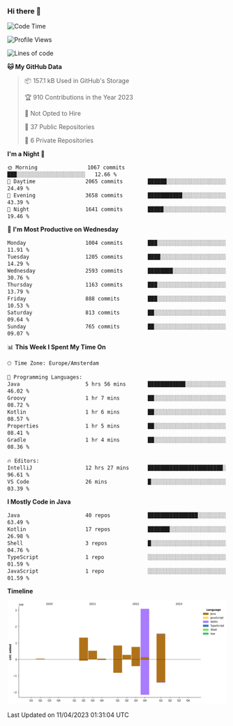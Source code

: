 ### Hi there 👋


<!--START_SECTION:waka-->
![Code Time](http://img.shields.io/badge/Code%20Time-3%2C145%20hrs%2050%20mins-blue)

![Profile Views](http://img.shields.io/badge/Profile%20Views-1-blue)

![Lines of code](https://img.shields.io/badge/From%20Hello%20World%20I%27ve%20Written-8.4%20million%20lines%20of%20code-blue)

**🐱 My GitHub Data** 

> 📦 157.1 kB Used in GitHub's Storage 
 > 
> 🏆 910 Contributions in the Year 2023
 > 
> 🚫 Not Opted to Hire
 > 
> 📜 37 Public Repositories 
 > 
> 🔑 6 Private Repositories 
 > 
**I'm a Night 🦉** 

```text
🌞 Morning                1067 commits        ███░░░░░░░░░░░░░░░░░░░░░░   12.66 % 
🌆 Daytime                2065 commits        ██████░░░░░░░░░░░░░░░░░░░   24.49 % 
🌃 Evening                3658 commits        ███████████░░░░░░░░░░░░░░   43.39 % 
🌙 Night                  1641 commits        █████░░░░░░░░░░░░░░░░░░░░   19.46 % 
```
📅 **I'm Most Productive on Wednesday** 

```text
Monday                   1004 commits        ███░░░░░░░░░░░░░░░░░░░░░░   11.91 % 
Tuesday                  1205 commits        ████░░░░░░░░░░░░░░░░░░░░░   14.29 % 
Wednesday                2593 commits        ████████░░░░░░░░░░░░░░░░░   30.76 % 
Thursday                 1163 commits        ███░░░░░░░░░░░░░░░░░░░░░░   13.79 % 
Friday                   888 commits         ███░░░░░░░░░░░░░░░░░░░░░░   10.53 % 
Saturday                 813 commits         ██░░░░░░░░░░░░░░░░░░░░░░░   09.64 % 
Sunday                   765 commits         ██░░░░░░░░░░░░░░░░░░░░░░░   09.07 % 
```


📊 **This Week I Spent My Time On** 

```text
🕑︎ Time Zone: Europe/Amsterdam

💬 Programming Languages: 
Java                     5 hrs 56 mins       ████████████░░░░░░░░░░░░░   46.02 % 
Groovy                   1 hr 7 mins         ██░░░░░░░░░░░░░░░░░░░░░░░   08.72 % 
Kotlin                   1 hr 6 mins         ██░░░░░░░░░░░░░░░░░░░░░░░   08.57 % 
Properties               1 hr 5 mins         ██░░░░░░░░░░░░░░░░░░░░░░░   08.41 % 
Gradle                   1 hr 4 mins         ██░░░░░░░░░░░░░░░░░░░░░░░   08.36 % 

🔥 Editors: 
IntelliJ                 12 hrs 27 mins      ████████████████████████░   96.61 % 
VS Code                  26 mins             █░░░░░░░░░░░░░░░░░░░░░░░░   03.39 % 
```

**I Mostly Code in Java** 

```text
Java                     40 repos            ████████████████░░░░░░░░░   63.49 % 
Kotlin                   17 repos            ███████░░░░░░░░░░░░░░░░░░   26.98 % 
Shell                    3 repos             █░░░░░░░░░░░░░░░░░░░░░░░░   04.76 % 
TypeScript               1 repo              ░░░░░░░░░░░░░░░░░░░░░░░░░   01.59 % 
JavaScript               1 repo              ░░░░░░░░░░░░░░░░░░░░░░░░░   01.59 % 
```



**Timeline**

![Lines of Code chart](https://raw.githubusercontent.com/powercasgamer/powercasgamer/master/assets/bar_graph.png)


 Last Updated on 11/04/2023 01:31:04 UTC
<!--END_SECTION:waka-->
